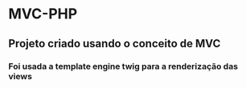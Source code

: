# MVC-PHP

## Projeto criado usando o conceito de MVC

### Foi usada a template engine twig para a renderização das views